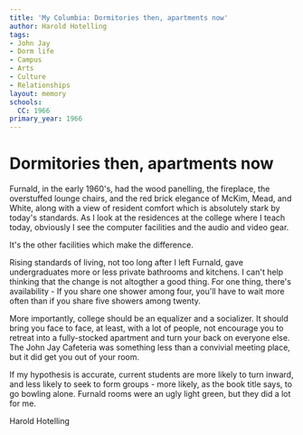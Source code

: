 ```yaml
---
title: 'My Columbia: Dormitories then, apartments now'
author: Harold Hotelling
tags:
- John Jay
- Dorm life
- Campus
- Arts
- Culture
- Relationships
layout: memory
schools:
  CC: 1966
primary_year: 1966
---
```

# Dormitories then, apartments now

Furnald, in the early 1960's, had the wood panelling, the fireplace, the overstuffed lounge chairs, and the red brick elegance of McKim, Mead, and White, along with a view of resident comfort which is absolutely stark by today's standards. As I look at the residences at the college where I teach  today, obviously I see the computer facilities and the audio and video gear.

It's the other facilities which make the difference.

Rising standards of living, not too long after I left Furnald, gave undergraduates more or less private bathrooms and kitchens. I can't help thinking that  the change is not altogther a good thing. For one thing, there's availability - If you share one shower among four, you'll have to wait more often than if you share five showers among twenty.

More importantly, college should be an equalizer and a socializer. It should bring you face to face, at least, with a lot of people, not encourage you to retreat into a fully-stocked apartment and turn your back on everyone else.  The John Jay Cafeteria was something less than a convivial meeting place, but it did get you out of your room.

If my hypothesis is accurate, current students are more likely to turn inward, and less likely to seek to form groups - more likely, as the book title says, to go bowling alone.  Furnald rooms were an ugly light green, but they did a lot for me.

Harold Hotelling
